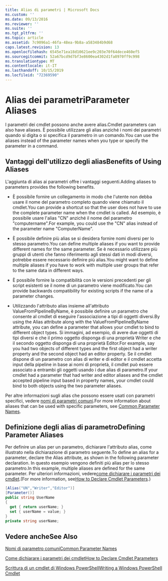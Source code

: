 ```yaml
---
title: Alias di parametri | Microsoft Docs
ms.custom: ''
ms.date: 09/13/2016
ms.reviewer: ''
ms.suite: ''
ms.tgt_pltfrm: ''
ms.topic: article
ms.assetid: 7c9096a1-46fa-48ea-9b8a-a583484b9d68
caps.latest.revision: 13
ms.openlocfilehash: 6545e71ea18d10621ee9c203e70f64dece460ef5
ms.sourcegitcommit: 52a67bcd9d7bf3e8600ea4302d1fa8970ff9c998
ms.translationtype: MT
ms.contentlocale: it-IT
ms.lasthandoff: 10/15/2019
ms.locfileid: "72369590"
---
```

# <a name="parameter-aliases"></a><span data-ttu-id="313f0-102">Alias dei parametri</span><span class="sxs-lookup"><span data-stu-id="313f0-102">Parameter Aliases</span></span>

<span data-ttu-id="313f0-103">I parametri dei cmdlet possono anche avere alias.</span><span class="sxs-lookup"><span data-stu-id="313f0-103">Cmdlet parameters can also have aliases.</span></span> <span data-ttu-id="313f0-104">È possibile utilizzare gli alias anziché i nomi dei parametri quando si digita o si specifica il parametro in un comando.</span><span class="sxs-lookup"><span data-stu-id="313f0-104">You can use the aliases instead of the parameter names when you type or specify the parameter in a command.</span></span>

## <a name="benefits-of-using-aliases"></a><span data-ttu-id="313f0-105">Vantaggi dell'utilizzo degli alias</span><span class="sxs-lookup"><span data-stu-id="313f0-105">Benefits of Using Aliases</span></span>

<span data-ttu-id="313f0-106">L'aggiunta di alias ai parametri offre i vantaggi seguenti.</span><span class="sxs-lookup"><span data-stu-id="313f0-106">Adding aliases to parameters provides the following benefits.</span></span>

- <span data-ttu-id="313f0-107">È possibile fornire un collegamento in modo che l'utente non debba usare il nome del parametro completo quando viene chiamato il cmdlet.</span><span class="sxs-lookup"><span data-stu-id="313f0-107">You can provide a shortcut so that the user does not have to use the complete parameter name when the cmdlet is called.</span></span> <span data-ttu-id="313f0-108">Ad esempio, è possibile usare l'alias "CN" anziché il nome del parametro "computername".</span><span class="sxs-lookup"><span data-stu-id="313f0-108">For example, you could use the "CN" alias instead of the parameter name "ComputerName".</span></span>

- <span data-ttu-id="313f0-109">È possibile definire più alias se si desidera fornire nomi diversi per lo stesso parametro.</span><span class="sxs-lookup"><span data-stu-id="313f0-109">You can define multiple aliases if you want to provide different names for the same parameter.</span></span> <span data-ttu-id="313f0-110">Se è necessario utilizzare più gruppi di utenti che fanno riferimento agli stessi dati in modi diversi, potrebbe essere necessario definire più alias.</span><span class="sxs-lookup"><span data-stu-id="313f0-110">You might want to define multiple aliases if you have to work with multiple user groups that refer to the same data in different ways.</span></span>

- <span data-ttu-id="313f0-111">È possibile fornire la compatibilità con le versioni precedenti per gli script esistenti se il nome di un parametro viene modificato.</span><span class="sxs-lookup"><span data-stu-id="313f0-111">You can provide backwards compatibility for existing scripts if the name of a parameter changes.</span></span>

- <span data-ttu-id="313f0-112">Utilizzando l'attributo alias insieme all'attributo ValueFromPipelineByName, è possibile definire un parametro che consente al cmdlet di eseguire l'associazione a tipi di oggetti diversi.</span><span class="sxs-lookup"><span data-stu-id="313f0-112">By using the Alias attribute along with the ValueFromPipelineByName attribute, you can define a parameter that allows your cmdlet to bind to different object types.</span></span> <span data-ttu-id="313f0-113">Si immagini, ad esempio, di avere due oggetti di tipi diversi e che il primo oggetto disponga di una proprietà Writer e che il secondo oggetto disponga di una proprietà Editor.</span><span class="sxs-lookup"><span data-stu-id="313f0-113">For example, say you had two objects of different types and the first object had a writer property and the second object had an editor property.</span></span> <span data-ttu-id="313f0-114">Se il cmdlet dispone di un parametro con alias di writer e di editor e il cmdlet accetta input della pipeline in base ai nomi di proprietà, il cmdlet può essere associato a entrambi gli oggetti usando i due alias di parametro.</span><span class="sxs-lookup"><span data-stu-id="313f0-114">If your cmdlet had a parameter that had writer and editor aliases and the cmdlet accepted pipeline input based in property names, your cmdlet could bind to both objects using the two parameter aliases.</span></span>

<span data-ttu-id="313f0-115">Per altre informazioni sugli alias che possono essere usati con parametri specifici, vedere [nomi di parametri comuni](./common-parameter-names.md).</span><span class="sxs-lookup"><span data-stu-id="313f0-115">For more information about aliases that can be used with specific parameters, see [Common Parameter Names](./common-parameter-names.md).</span></span>

## <a name="defining-parameter-aliases"></a><span data-ttu-id="313f0-116">Definizione degli alias di parametro</span><span class="sxs-lookup"><span data-stu-id="313f0-116">Defining Parameter Aliases</span></span>

<span data-ttu-id="313f0-117">Per definire un alias per un parametro, dichiarare l'attributo alias, come illustrato nella dichiarazione di parametro seguente.</span><span class="sxs-lookup"><span data-stu-id="313f0-117">To define an alias for a parameter, declare the Alias attribute, as shown in the following parameter declaration.</span></span> <span data-ttu-id="313f0-118">In questo esempio vengono definiti più alias per lo stesso parametro.</span><span class="sxs-lookup"><span data-stu-id="313f0-118">In this example, multiple aliases are defined for the same parameter.</span></span> <span data-ttu-id="313f0-119">Per ulteriori informazioni, vedere[come dichiarare i parametri dei cmdlet](./how-to-declare-cmdlet-parameters.md).</span><span class="sxs-lookup"><span data-stu-id="313f0-119">(For more information, see[How to Declare Cmdlet Parameters](./how-to-declare-cmdlet-parameters.md).)</span></span>

```csharp
[Alias("UN","Writer","Editor")]
[Parameter()]
public string UserName
{
  get { return userName; }
  set { userName = value; }
}
private string userName;
```

## <a name="see-also"></a><span data-ttu-id="313f0-120">Vedere anche</span><span class="sxs-lookup"><span data-stu-id="313f0-120">See Also</span></span>

[<span data-ttu-id="313f0-121">Nomi di parametro comuni</span><span class="sxs-lookup"><span data-stu-id="313f0-121">Common Parameter Names</span></span>](./common-parameter-names.md)

[<span data-ttu-id="313f0-122">Come dichiarare i parametri dei cmdlet</span><span class="sxs-lookup"><span data-stu-id="313f0-122">How to Declare Cmdlet Parameters</span></span>](./how-to-declare-cmdlet-parameters.md)

[<span data-ttu-id="313f0-123">Scrittura di un cmdlet di Windows PowerShell</span><span class="sxs-lookup"><span data-stu-id="313f0-123">Writing a Windows PowerShell Cmdlet</span></span>](./writing-a-windows-powershell-cmdlet.md)

